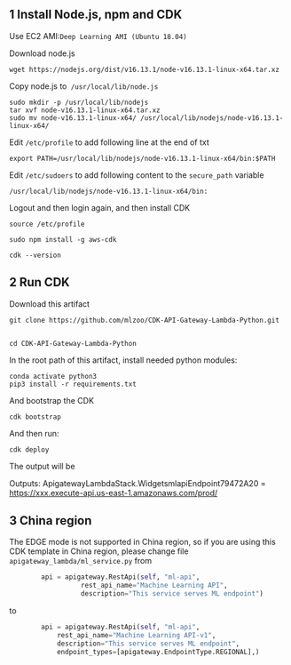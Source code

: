 
## 1 Install Node.js, npm and CDK

Use EC2 AMI:`Deep Learning AMI (Ubuntu 18.04) `

Download node.js

```shell
wget https://nodejs.org/dist/v16.13.1/node-v16.13.1-linux-x64.tar.xz
```



Copy node.js to` /usr/local/lib/node.js`

```shell
sudo mkdir -p /usr/local/lib/nodejs
tar xvf node-v16.13.1-linux-x64.tar.xz 
sudo mv node-v16.13.1-linux-x64/ /usr/local/lib/nodejs/node-v16.13.1-linux-x64/
```



Edit `/etc/profile` to add following line at the end of txt

```shell
export PATH=/usr/local/lib/nodejs/node-v16.13.1-linux-x64/bin:$PATH
```


Edit `/etc/sudoers` to add following content to the `secure_path` variable

```shell
/usr/local/lib/nodejs/node-v16.13.1-linux-x64/bin:
```



Logout and then login again, and then install CDK



```shell
source /etc/profile

sudo npm install -g aws-cdk

cdk --version
```

## 2 Run CDK

Download this artifact

```shell
git clone https://github.com/mlzoo/CDK-API-Gateway-Lambda-Python.git


cd CDK-API-Gateway-Lambda-Python
```

In the root path of this artifact, install needed python modules:

```shell
conda activate python3
pip3 install -r requirements.txt
```

And bootstrap the CDK

```shell
cdk bootstrap
```

And then run:

```shell
cdk deploy
```

The output will be

Outputs:
ApigatewayLambdaStack.WidgetsmlapiEndpoint79472A20 = https://xxx.execute-api.us-east-1.amazonaws.com/prod/


## 3 China region

The EDGE mode is not supported in China region, so if you are using this CDK template in China region, please change file `apigateway_lambda/ml_service.py` from


```python
        api = apigateway.RestApi(self, "ml-api",
                  rest_api_name="Machine Learning API",
                  description="This service serves ML endpoint")
```

to

```python
        api = apigateway.RestApi(self, "ml-api",
            rest_api_name="Machine Learning API-v1",
            description="This service serves ML endpoint",
            endpoint_types=[apigateway.EndpointType.REGIONAL],)
```
